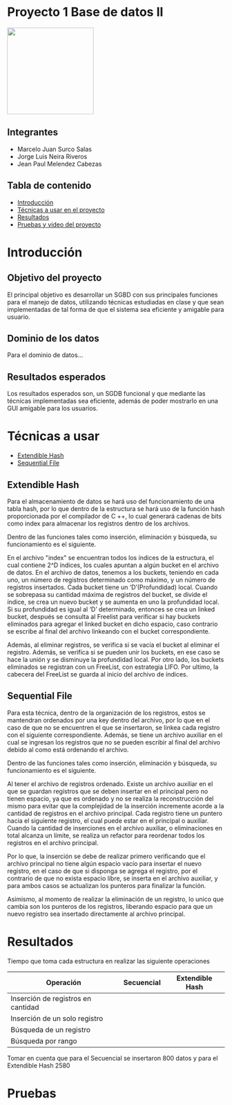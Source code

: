 # **Proyecto 1 Base de datos II**


<img src="https://upload.wikimedia.org/wikipedia/commons/7/7a/UTEC.jpg" width="200">

## **Integrantes**
* Marcelo Juan Surco Salas
* Jorge Luis Neira Riveros
* Jean Paul Melendez Cabezas
## **Tabla de contenido**
* [Introducción](#introducción)
* [Técnicas a usar en el proyecto](#técnicas-a-usar)
* [Resultados](#resultados)
* [Pruebas y video del proyecto](#pruebas)
# **Introducción**


## **Objetivo del proyecto**
El principal objetivo es desarrollar un SGBD con sus principales funciones para el manejo de datos, utilizando técnicas estudiadas en clase y que sean implementadas de tal forma de que el sistema sea eficiente y amigable para usuario.

## **Dominio de los datos**
Para el dominio de datos...
## **Resultados esperados**
Los resultados esperados son, un SGDB funcional y que mediante las técnicas implementadas sea eficiente, además de poder mostrarlo en una GUI amigable para los usuarios.
# **Técnicas a usar**
- [Extendible Hash](#extendible-hash)
- [Sequential File](#sequential-file)
  

## **Extendible Hash**
<!--- >Explicación de la técnica <--->
Para el almacenamiento de datos se hará uso del funcionamiento de una tabla hash, por lo que dentro de la estructura se hará uso de la función hash proporcionada por el compilador de C ++, lo cual generará cadenas de bits como index para almacenar los registros dentro de los archivos.

<!--- >Funcionamiento de inserción, eliminación y búsqueda <--->
Dentro de las funciones tales como inserción, eliminación y búsqueda, su funcionamiento es el siguiente.

<!--- >Manejo de memoria secundaria <--->
En el archivo "index" se encuentran todos los índices de la estructura, el cual contiene 2^D índices, los cuales apuntan a algún bucket en el archivo de datos. En el archivo de datos, tenemos a los buckets, teniendo en cada uno, un número de registros determinado como máximo, y un número de registros insertados. Cada bucket tiene un ‘D’(Profundidad) local. Cuando se sobrepasa su cantidad máxima de registros del bucket, se divide el índice, se crea un nuevo bucket y se aumenta en uno la profundidad local. Si su profundidad es igual al ‘D’ determinado, entonces se crea un linked bucket, después se consulta al Freelist para verificar si hay buckets eliminados para agregar el linked bucket en dicho espacio, caso contrario se escribe al final del archivo linkeando con el bucket correspondiente.

Además, al eliminar registros, se verifica si se vacía el bucket al eliminar el registro. Además, se verifica si se pueden unir los buckets, en ese caso se hace la unión y se disminuye la profundidad local. Por otro lado, los buckets eliminados se registran con un FreeList, con estrategia LIFO. Por ultimo, la cabecera del FreeList se guarda al inicio del archivo de índices.
 
## **Sequential File**
<!--- >Explicación de la técnica <--->
Para esta técnica, dentro de la organización de los registros, estos se mantendran ordenados por una key dentro del archivo, por lo que en el caso de que no se encuentren el que se insertaron, se linkea cada registro con el siguiente correspondiente. Además, se tiene un archivo auxiliar en el cual se ingresan los registros que no se pueden escribir al final del archivo debido al como está ordenando el archivo.
<!--- >Funcionamiento de inserción, eliminación y búsqueda <--->
Dentro de las funciones tales como inserción, eliminación y búsqueda, su funcionamiento es el siguiente.

<!--- >Manejo de memoria secundaria <--->
Al tener el archivo de registros ordenado. Existe un archivo auxiliar en el que se guardan registros que se deben insertar en el principal pero no tienen espacio, ya que es ordenado y no se realiza la reconstrucción del mismo para evitar que la complejidad de la inserción incremente acorde a la cantidad de registros en el archivo principal. Cada registro tiene un puntero hacia el siguiente registro, el cual puede estar en el principal o auxiliar. Cuando la cantidad de inserciones en el archivo auxiliar, o eliminaciones en total alcanza un límite, se realiza un refactor para reordenar todos los registros en el archivo principal.

Por lo que, la inserción se debe de realizar primero verificando que el archivo principal no tiene algún espacio vacío para insertar el nuevo registro, en el caso de que si disponga se agrega el registro, por el contrario de que no exista espacio libre, se inserta en el archivo auxiliar, y para ambos casos se actualizan los punteros para finalizar la función.

Asimismo, al momento de realizar la eliminación de un registro, lo unico que cambia son los punteros de los registros, liberando espacio para que un nuevo registro sea insertado directamente al archivo principal.


# **Resultados**

Tiempo que toma cada estructura en realizar las siguiente operaciones

| Operación | Secuencial | Extendible Hash |
| --- | --- | --- |
| Inserción de registros en cantidad |  |  |
| Inserción de un solo registro |  |  |
| Búsqueda de un registro |  |  |
| Búsqueda por rango|  |  |

Tomar en cuenta que para el Secuencial se insertaron 800 datos y para el Extendible Hash 2580

# **Pruebas**
